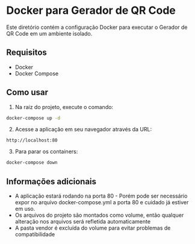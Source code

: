 # Docker para Gerador de QR Code

Este diretório contém a configuração Docker para executar o Gerador de QR Code em um ambiente isolado.

## Requisitos

- Docker
- Docker Compose

## Como usar

1. Na raiz do projeto, execute o comando:

```bash
docker-compose up -d
```

2. Acesse a aplicação em seu navegador através da URL:

```
http://localhost:80
```

3. Para parar os containers:

```bash
docker-compose down
```

## Informações adicionais

- A aplicação estará rodando na porta 80 - Porém pode ser necessário expor no arquivo docker-compose.yml a porta 80 e cuidado já estiver em uso.
- Os arquivos do projeto são montados como volume, então qualquer alteração nos arquivos será refletida automaticamente
- A pasta vendor é excluída do volume para evitar problemas de compatibilidade
